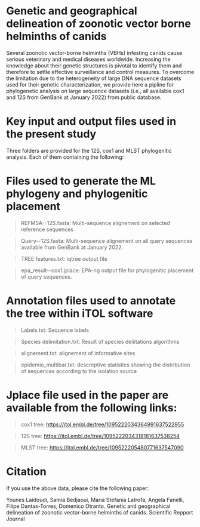 # Genetic and geographical delineation of zoonotic vector borne helminths of canids
Several zoonotic vector-borne helminths (VBHs) infesting canids cause serious veterinary and medical diseases worldwide. Increasing the knowledge about their genetic structures is pivotal to identify them and therefore to settle effective surveillance and control measures. To overcome the limitation due to the heterogeneity of large DNA sequence datasets used for their genetic characterization, we provide here a pipline for phylogenetic analysis on large sequence datasets (i.e., all available cox1 and 12S  from GenBank at January 2022) from public database.

# Key input and output files used in the present study

Three folders are provided for the 12S, cox1 and MLST phylogenitic analysis. Each of them containing the following:

# Files used to generate the ML phylogeny and phylogenitic placement

> REFMSA--12S.fasta: Multi-sequence alignement on selected reference sequences

> Query--12S.fasta: Multi-sequence alignement on all query sequences available from GenBank at January 2022.

> TREE features.txt: iqtree output file

> epa_result--cox1.jplace: EPA-ng output file for phylogenitic placement of query sequences.


# Annotation files used to annotate the tree within iTOL software

> Labels.txt: Sequence labels 

> Species delimitation.txt: Result of species deliitations algorithms

> alignement.txt: alignement of informative sites

> epidemio_multibar.txt: descreptive statistics showing the distribution of sequences according to the isolation source


# Jplace file used in the paper are available from the following links:

> cox1 tree: https://itol.embl.de/tree/1095222034364991637522955 

> 12S tree: https://itol.embl.de/tree/1095222034318181637538254 

> MLST tree: https://itol.embl.de/tree/109522205480771637547090


# Citation
If you use the above data, please cite the following paper:

Younes Laidoudi, Samia Bedjaoui, Maria Stefania Latrofa, Angela Fanelli, Filipe Dantas-Torres, Domenico Otranto. Genetic and geographical delineation of zoonotic vector-borne helminths of canids. Scientific Repport Journal


